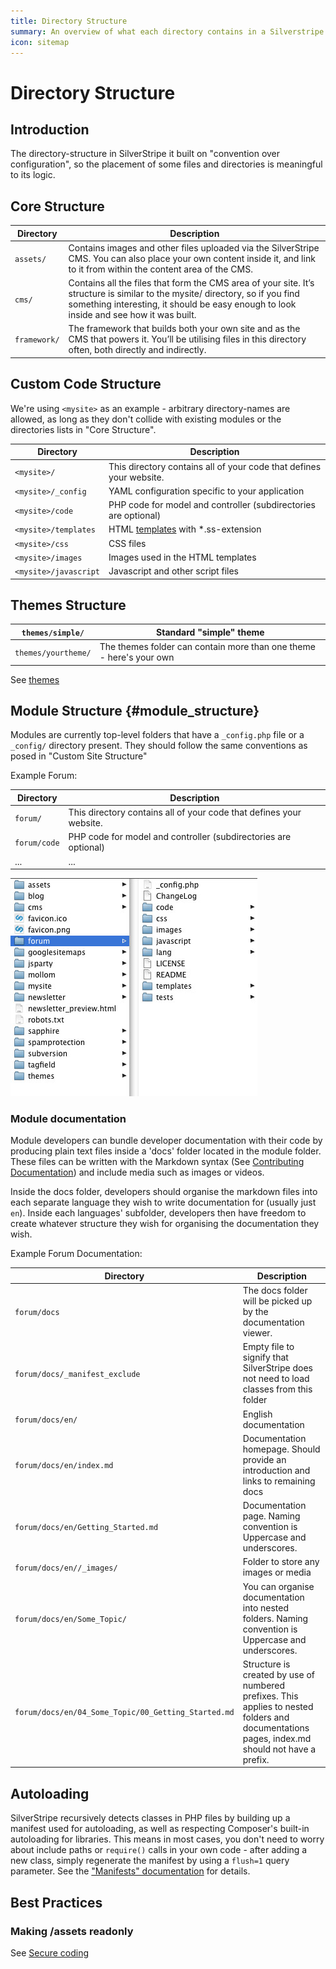```yaml
---
title: Directory Structure
summary: An overview of what each directory contains in a Silverstripe CMS installation
icon: sitemap
---
```


# Directory Structure

## Introduction

The directory-structure in SilverStripe it built on "convention over configuration", so the placement of some files and
directories is meaningful to its logic.
 
## Core Structure

Directory   | Description
---------   | -----------
`assets/`   | Contains images and other files uploaded via the SilverStripe CMS. You can also place your own content inside it, and link to it from within the content area of the CMS.
`cms/`      | Contains all the files that form the CMS area of your site. It’s structure is similar to the mysite/ directory, so if you find something interesting, it should be easy enough to look inside and see how it was built. 
`framework/` | The framework that builds both your own site and as the CMS that powers it. You’ll be utilising files in this directory often, both directly and indirectly.

## Custom Code Structure

We're using `<mysite>` as an example - arbitrary directory-names are allowed, as long as they don't collide with
existing modules or the directories lists in "Core Structure".

 | Directory           | Description                                                         | 
 | ---------           | -----------                                                         | 
 | `<mysite>/`           | This directory contains all of your code that defines your website. | 
 | `<mysite>/_config`    | YAML configuration specific to  your application                    | 
 | `<mysite>/code`       | PHP code for model and controller (subdirectories are optional)     | 
 | `<mysite>/templates`  | HTML [templates](/developer_guides/templates) with *.ss-extension                     | 
 | `<mysite>/css `       | CSS files                                                           | 
 | `<mysite>/images `    | Images used in the HTML templates                                   | 
 | `<mysite>/javascript` | Javascript and other script files 

## Themes Structure

 | `themes/simple/`      | Standard "simple" theme                                         |
 | ------------------        | ---------------------------                                         | 
 | `themes/yourtheme/`       | The themes folder can contain more than one theme - here's your own |


See [themes](/developer_guides/templates/themes)

## Module Structure		{#module_structure}

Modules are currently top-level folders that have a `_config.php` file or a `_config/` directory present.
They should follow the same conventions as posed in "Custom Site Structure"

Example Forum:

 | Directory  | Description                                                         | 
 | ---------  | -----------                                                         | 
 | `forum/`     | This directory contains all of your code that defines your website. | 
 | `forum/code` | PHP code for model and controller (subdirectories are optional)     | 
 | ...        | ...                                                                 | 

![](../_images/modules_folder.jpg)

### Module documentation

Module developers can bundle developer documentation with their code by producing
plain text files inside a 'docs' folder located in the module folder. These files
can be written with the Markdown syntax (See [Contributing Documentation](/contributing/documentation))
and include media such as images or videos.

Inside the docs folder, developers should organise the markdown files into each 
separate language they wish to write documentation for (usually just `en`). Inside 
each languages' subfolder, developers then have freedom to create whatever structure 
they wish for organising the documentation they wish.

Example Forum Documentation:

 | Directory  | Description                                                         | 
 | ---------  | -----------                                                         | 
 | `forum/docs` | The docs folder will be picked up by the documentation viewer. | 
 | `forum/docs/_manifest_exclude` | Empty file to signify that SilverStripe does not need to load classes from this folder |
 | `forum/docs/en/`       | English documentation  | 
 | `forum/docs/en/index.md`	| Documentation homepage. Should provide an introduction and links to remaining docs |
 | `forum/docs/en/Getting_Started.md` | Documentation page. Naming convention is Uppercase and underscores. |
 | `forum/docs/en//_images/` | Folder to store any images or media |
 | `forum/docs/en/Some_Topic/` | You can organise documentation into nested folders. Naming convention is Uppercase and underscores. |
|`forum/docs/en/04_Some_Topic/00_Getting_Started.md`|Structure is created by use of numbered prefixes. This applies to nested folders and documentations pages, index.md should not have a prefix.|


## Autoloading

SilverStripe recursively detects classes in PHP files by building up a manifest used for autoloading,
as well as respecting Composer's built-in autoloading for libraries. This means
in most cases, you don't need to worry about include paths or `require()` calls
in your own code - after adding a new class, simply regenerate the manifest
by using a `flush=1` query parameter. See the ["Manifests" documentation](/developer_guides/execution_pipeline/manifests) for details.

## Best Practices

### Making /assets readonly
See [Secure coding](/developer_guides/security/secure_coding#filesystem)
